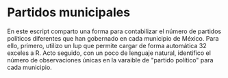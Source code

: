 # Partidos municipales

En este escript comparto una forma para contabilizar el número de partidos políticos diferentes que han gobernado en cada municipio de México. Para ello, primero, utilizo un lup que permite cargar de forma automática 32 exceles a R. Acto seguido, con un poco de lenguaje natural, identifico el número de observaciones únicas en la varaible de "partido político" para cada municipio.
